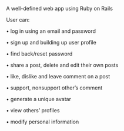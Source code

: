 A well-defined web app using Ruby on Rails

User can: 

•  log in using an email and password

•  sign up and building up user profile

•  find back/reset password 

•  share a post, delete and edit  their own posts

•  like, dislike and leave comment on a post

•  support, nonsupport other’s comment

•  generate a unique avatar 

•  view others’ profiles 

•  modify personal information

